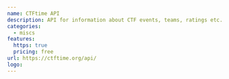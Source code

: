 ```yaml
---
name: CTFtime API
description: API for information about CTF events, teams, ratings etc.
categories:
  - miscs
features:
  https: true
  pricing: free
url: https://ctftime.org/api/
logo:
---
```

